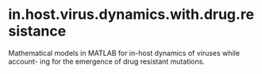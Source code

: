 # in.host.virus.dynamics.with.drug.resistance
Mathematical models in MATLAB for in-host dynamics of viruses while account- ing for the emergence of drug resistant mutations.
